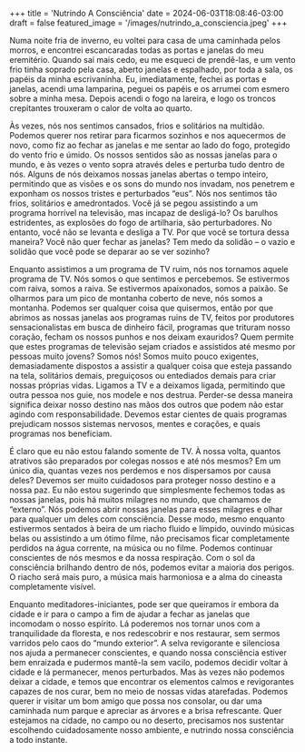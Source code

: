 +++
title = 'Nutrindo A Consciência'
date = 2024-06-03T18:08:46-03:00
draft = false
featured_image = '/images/nutrindo_a_consciencia.jpeg'
+++

Numa noite fria de inverno, eu voltei para casa de uma caminhada pelos morros, e encontrei escancaradas todas as portas e janelas do meu eremitério. Quando saí mais cedo, eu me esqueci de prendê-las, e um vento frio tinha soprado pela casa, aberto janelas e espalhado, por toda a sala, os papéis da minha escrivaninha. Eu, imediatamente, fechei as portas e janelas, acendi uma lamparina, peguei os papéis e os arrumei com esmero sobre a minha mesa. Depois acendi o fogo na lareira, e logo os troncos crepitantes trouxeram o calor de volta ao quarto.

Às vezes, nós nos sentimos cansados, frios e solitários na multidão. Podemos querer nos retirar para ficarmos sozinhos e nos aquecermos de novo, como fiz ao fechar as janelas e me sentar ao lado do fogo, protegido do vento frio e úmido. Os nossos sentidos são as nossas janelas para o mundo, e às vezes o vento sopra através deles e perturba tudo dentro de nós. Alguns de nós deixamos nossas janelas abertas o tempo inteiro, permitindo que as visões e os sons do mundo nos invadam, nos penetrem e exponham os nossos tristes e perturbados “eus”. Nós nos sentimos tão frios, solitários e amedrontados. Você já se pegou assistindo a um programa horrível na televisão, mas incapaz de desligá-lo? Os barulhos estridentes, as explosões do fogo de artilharia, são perturbadores. No entanto, você não se levanta e desliga a TV. Por que você se tortura dessa maneira? Você não quer fechar as janelas? Tem medo da solidão – o vazio e solidão que você pode se deparar ao se ver sozinho?

Enquanto assistimos a um programa de TV ruim, nós nos tornamos aquele programa de TV. Nós somos o que sentimos e percebemos. Se estivermos com raiva, somos a raiva. Se estivermos apaixonados, somos a paixão. Se olharmos para um pico de montanha coberto de neve, nós somos a montanha. Podemos ser qualquer coisa que quisermos, então por que abrimos as nossas janelas aos programas ruins de TV, feitos por produtores sensacionalistas em busca de dinheiro fácil, programas que trituram nosso coração, fecham os nossos punhos e nos deixam exauridos? Quem permite que estes programas de televisão sejam criados e assistidos até mesmo por pessoas muito jovens? Somos nós! Somos muito pouco exigentes, demasiadamente dispostos a assistir a qualquer coisa que esteja passando na tela, solitários demais, preguiçosos ou entediados demais para criar nossas próprias vidas. Ligamos a TV e a deixamos ligada, permitindo que outra pessoa nos guie, nos modele e nos destrua. Perder-se dessa maneira significa deixar nosso destino nas mãos dos outros que podem não estar agindo com responsabilidade. Devemos estar cientes de quais programas prejudicam nossos sistemas nervosos, mentes e corações, e quais programas nos beneficiam.

É claro que eu não estou falando somente de TV. À nossa volta, quantos atrativos são preparados por colegas nossos e até nós mesmos? Em um único dia, quantas vezes nos perdemos e nos dispersamos por causa deles? Devemos ser muito cuidadosos para proteger nosso destino e a nossa paz. Eu não estou sugerindo que simplesmente fechemos todas as nossas janelas, pois há muitos milagres no mundo, que chamamos de “externo”. Nós podemos abrir nossas janelas para esses milagres e olhar para qualquer um deles com consciência. Desse modo, mesmo enquanto estivermos sentados à beira de um riacho fluido e límpido, ouvindo músicas belas ou assistindo a um ótimo filme, não precisamos ficar completamente perdidos na água corrente, na música ou no filme. Podemos continuar conscientes de nós mesmos e da nossa respiração. Com o sol da consciência brilhando dentro de nós, podemos evitar a maioria dos perigos. O riacho será mais puro, a música mais harmoniosa e a alma do cineasta completamente visível.

Enquanto meditadores-iniciantes, pode ser que queiramos ir embora da cidade e ir para o campo a fim de ajudar a fechar as janelas que incomodam o nosso espírito. Lá poderemos nos tornar unos com a tranquilidade da floresta, e nos redescobrir e nos restaurar, sem sermos varridos pelo caos do “mundo exterior”. A selva revigorante e silenciosa nos ajuda a permanecer conscientes, e quando nossa consciência estiver bem enraizada e pudermos mantê-la sem vacilo, podemos decidir voltar à cidade e lá permanecer, menos perturbados. Mas às vezes não podemos deixar a cidade, e temos que encontrar os elementos calmos e revigorantes capazes de nos curar, bem no meio de nossas vidas atarefadas. Podemos querer ir visitar um bom amigo que possa nos consolar, ou dar uma caminhada num parque e apreciar as árvores e a brisa refrescante. Quer estejamos na cidade, no campo ou no deserto, precisamos nos sustentar escolhendo cuidadosamente nosso ambiente, e nutrindo nossa consciência a todo instante.